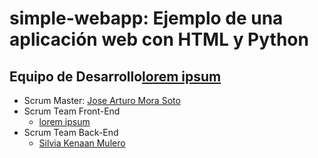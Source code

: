 # simple-webapp: Ejemplo de una aplicación web con HTML y Python

## Equipo de Desarrollo[lorem ipsum](#<>)

- Scrum Master: [Jose Arturo Mora Soto](https://github.com/jarturomora)
- Scrum Team Front-End
  - [lorem ipsum](#)
- Scrum Team Back-End
  - [Silvia Kenaan Mulero](https://github.com/BigTogu)
